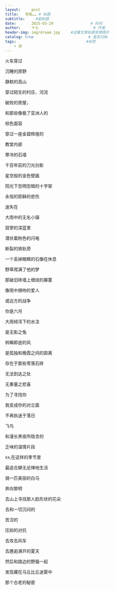 ```yaml
---
layout:     post                       
title:   寻找…… # 标题
subtitle:     #副标题
date:       2025-03-29                 # 时间
author:     十七                         # 作者
header-img: img/dream.jpg     #这篇文章标题背景图片
catalog: true                         # 是否归档
tags:                                #标签
    - 诗
---
```

火车穿过

沉睡的原野

静默的高山

穿过陌生的村庄、河流

破败的房屋，

和那些像极了亚洲人的

棕色面容

穿过一座金碧辉煌的

教堂内部

寒冷的石墙

千百年前的刀光剑影

星空般的金色壁画

阳光下忽明忽暗的十字架

永恒的耶稣的悲伤

迷失在

大雨中的无名小镇

寂寥的深蓝里

潜伏着粉色的闪电

断裂的铁轨旁

一个丢掉眼睛的石像在休息

野草爬满了他的梦

那破旧砖墙上缠绕的藤蔓

像雨中拥吻的爱人

或远方的战争

你是六月

大雨倾泻下的水洼

是无影之兔

转瞬即逝的风

是孤独和晚霞之间的距离

存在于那些零落石砖

无法到达之处

无重量之悲喜

为了寻找你

我变成你的对立面

不再执迷于落日

飞鸟

和漫长黑夜所隐含的

乏味的温情片段

xx,在这样的季节里

最适合肆无忌惮地生活

骑一匹美丽的白马

奔向黎明

去山上寻找那人脸形状的花朵

去和一切沉闷的

苦涩的

压抑的对抗

去攻击风车

去邂逅满开的夏天

然后和路边的野猫一起

发现藏在马丘比丘迷雾中

那个古老的秘密
